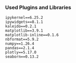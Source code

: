 


### Used Plugins and Libraries
```
ipykernel==6.25.2
ipywidgets==8.1.1
kaleido==0.2.1
matplotlib==3.9.1
matplotlib-inline==0.1.6
nbformat==5.9.2
numpy==1.26.4
pandas==2.1.4
plotly==5.17.0
seaborn==0.13.2
```